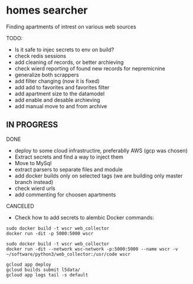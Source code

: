 # homes searcher
Finding apartments of intrest on various web sources

TODO:

- Is it safe to injec secrets to env on build?
- check redis sessions
- add cleaning of records, or better archieving
- check wierd reporting of found new records for nepremicnine
- generalize both scrappers
- add filter changing (now it is fixed)
- add add to favorites and favorites filter
- add apartment size to the datamodel
- add enable and desable archieving
- add manual move to and from archive

IN PROGRESS
-

DONE
- deploy to some cloud infrastructire, preferablly AWS (gcp was chosen)
- Extract secrets and find a way to inject them
- Move to MySql
- extract parsers to separate files and module
- add docker builds only on selected tags (we are building only master branch instead)
- check wierd urls
- add commenting for choosen apartments

CANCELED
- Check how to add secrets to alembic
Docker commands:
```
sudo docker build -t wscr web_collector 
docker run -dit -p 5000:5000 wscr

sudo docker build -t wscr web_collector
docker run -dit --network wsc-network -p:5000:5000 --name wscr -v ~/software/python3/web_collector:/usr/code wscr 

gcloud app deploy
gcloud builds submit l5data/
gcloud app logs tail -s default
```
